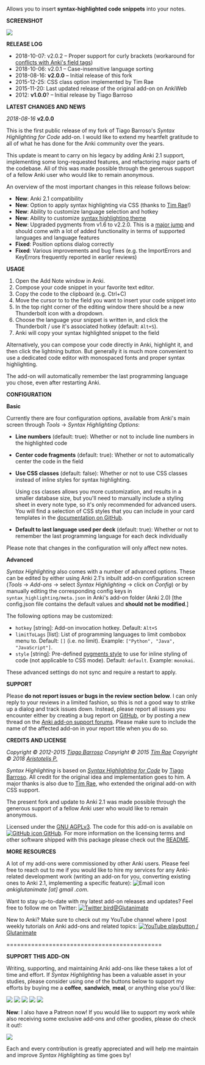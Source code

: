 
Allows you to insert **syntax-highlighted code snippets** into your notes.

**SCREENSHOT**

![](https://raw.githubusercontent.com/glutanimate/syntax-highlighting/master/screenshots/screenshot_python.png)

**RELEASE LOG**

- 2018-10-07: v2.0.2 – Proper support for curly brackets (workaround for [conflicts with Anki's field tags](https://anki.tenderapp.com/discussions/ankidesktop/15367-escape-field-tags-curly-brackets))
- 2018-10-06: v2.0.1 – Case-insensitive language sorting
- 2018-08-16: **v2.0.0** – Initial release of this fork
- 2015-12-25: CSS class option implemented by Tim Rae
- 2015-11-20: Last updated release of the original add-on on AnkiWeb
- 2012: **v1.0.0**? – Initial release by Tiago Barroso

**LATEST CHANGES AND NEWS**

*2018-08-16* **v2.0.0**

This is the first public release of my fork of Tiago Barroso's *Syntax Highlighting for Code* add-on. I would like to extend my heartfelt gratitude to all of what he has done for the Anki community over the years.

This update is meant to carry on his legacy by adding Anki 2.1 support, implementing some long-requested features, and refactoring major parts of the codebase. All of this was made possible through the generous support of a fellow Anki user who would like to remain anonymous.

An overview of the most important changes in this release follows below:

- **New**: Anki 2.1 compatibility
- **New**: Option to apply syntax highlighting via CSS (thanks to [Tim Rae](https://github.com/timrae/SyntaxHighlight)!)
- **New**: Ability to customize language selection and hotkey
- **New**: Ability to customize [syntax highlighting theme](https://help.farbox.com/pygments.html)
- **New**: Upgraded pygments from v1.6 to v2.2.0. This is a [major jump](http://pygments.org/docs/changelog/#version-2-2-0) and should come with a lot of added functionality in terms of supported languages and language features
- **Fixed**: Position options dialog correctly
- **Fixed**: Various improvements and bug fixes (e.g. the ImportErrors and KeyErrors frequently reported in earlier reviews)

**USAGE**

1. Open the Add Note window in Anki.
2. Compose your code snippet in your favorite text editor.
3. Copy the code to the clipboard (e.g. Ctrl+C)
4. Move the cursor to to the field you want to insert your code snippet into
5. In the top right corner of the editing window there should be a new Thunderbolt icon with a dropdown.
6. Choose the language your snippet is written in, and click the Thunderbolt / use it's associated hotkey (default: `Alt+S`).
7. Anki will copy your syntax highlighted snippet to the field

Alternatively, you can compose your code directly in Anki, highlight it, and then click the lightning button. But generally it is much more convenient to use a dedicated code editor with monospaced fonts and proper syntax highlighting.

The add-on will automatically remember the last programming language you chose, even after restarting Anki.

**CONFIGURATION**

**Basic**

Currently there are four configuration options, available from Anki's main screen through *Tools* → *Syntax Highlighting Options*:

- **Line numbers** (default: true): Whether or not to include line numbers in the highlighted code
- **Center code fragments** (default: true): Whether or not to automatically center the code in the field
- **Use CSS classes** (default: false): Whether or not to use CSS classes instead of inline styles for syntax highlighting.

    Using css classes allows you more customization, and results in a smaller database size, but you'll need to manually include a styling sheet in every note type, so it's only recommended for advanced users. You will find a selection of CSS styles that you can include in your card templates in the [documentation on GitHub](https://github.com/glutanimate/syntax-highlighting/blob/master/docs/css.md).

- **Default to last language used per deck** (default: true): Whether or not to remember the last programming language for each deck individually

Please note that changes in the configuration will only affect new notes.

**Advanced**

*Syntax Highlighting* also comes with a number of advanced options. These can be edited by either using Anki 2.1's inbuilt add-on configuration screen (*Tools* → *Add-ons* → select *Syntax Highlighting* → click on *Config*) or by manually editing the corresponding config keys in `syntax_highlighting/meta.json` in Anki's add-on folder (Anki 2.0) [the config.json file contains the default values and **should not be modified**.]

The following options may be customized:

- `hotkey` [string]: Add-on invocation hotkey. Default: `Alt+S`
- `limitToLags` [list]: List of programming languages to limit combobox menu to. Default: `[]` (i.e. no limit). Example: `["Python", "Java", "JavaScript"]`.
- `style` [string]: Pre-defined [pygments style](https://help.farbox.com/pygments.html) to use for inline styling of code (not applicable to CSS mode). Default: `default`. Example: `monokai`.

These advanced settings do not sync and require a restart to apply.

**SUPPORT**

Please **do not report issues or bugs in the review section below**. I can only reply to your reviews in a limited fashion, so this is not a good way to strike up a dialog and track issues down. Instead, please report all issues you encounter either by creating a bug report on [GitHub](https://github.com/glutanimate/syntax-highlighting/issues), or by posting a new thread on the [Anki add-on support forums](https://anki.tenderapp.com/discussions/add-ons). Please make sure to include the name of the affected add-on in your report title when you do so.

**CREDITS AND LICENSE**

*Copyright © 2012-2015 [Tiago Barroso](https://github.com/tmbb)*
*Copyright © 2015 [Tim Rae](https://github.com/timrae)*
*Copyright © 2018 [Aristotelis P.](https://glutanimate.com/)*

*Syntax Highlighting* is based on [*Syntax Highlighting for Code*](https://github.com/tmbb/SyntaxHighlight) by [Tiago Barroso](https://github.com/tmbb). All credit for the original idea and implementation goes to him. A major thanks is also due to [Tim Rae](https://github.com/timrae), who extended the original add-on with CSS support.

The present fork and update to Anki 2.1 was made possible through the generous support of a fellow Anki user who would like to remain anonymous.

Licensed under the [GNU AGPLv3](https://www.gnu.org/licenses/agpl.html). The code for this add-on is available on [![GitHub icon](https://glutanimate.com/logos/github.svg) GitHub](https://github.com/glutanimate/syntax-highlighting). For more information on the licensing terms and other software shipped with this package please check out the [README](https://github.com/glutanimate/syntax-highlighting#credits).

**MORE RESOURCES**

A lot of my add-ons were commissioned by other Anki users. Please feel free to reach out to me if you would like to hire my services for any Anki-related development work (writing an add-on for you, converting existing ones to Anki 2.1, implementing a specific feature): ![Email icon](https://glutanimate.com/logos/email.svg) <em>ankiglutanimate [αt] gmail .com</em>. 

Want to stay up-to-date with my latest add-on releases and updates? Feel free to follow me on Twitter: [![Twitter bird](https://glutanimate.com/logos/twitter.svg)@Glutanimate](https://twitter.com/glutanimate)

New to Anki? Make sure to check out my YouTube channel where I post weekly tutorials on Anki add-ons and related topics: [![YouTube playbutton](https://glutanimate.com/logos/youtube.svg) / Glutanimate](https://www.youtube.com/c/glutanimate)

============================================

**SUPPORT THIS ADD-ON**

Writing, supporting, and maintaining Anki add-ons like these takes a lot of time and effort. If *Syntax Highlighting* has been a valuable asset in your studies, please consider using one of the buttons below to support my efforts by buying me a **coffee**, **sandwich**, **meal**, or anything else you'd like:

![](https://glutanimate.com/logos/paypal.svg)        [![](https://glutanimate.com/logos/contrib_btnsw_coffee.svg)](https://www.paypal.com/cgi-bin/webscr?cmd=_s-xclick&hosted_button_id=4FT9NG3NJMY4U&on0=Project&os0=syntax-highlighting "Buy me a coffee ☺")    [![](https://glutanimate.com/logos/contrib_btnsw_sandwich.svg)](https://www.paypal.com/cgi-bin/webscr?cmd=_s-xclick&hosted_button_id=YKSP7QF45Y7SJ&on0=Project&os0=syntax-highlighting "Buy me a burger 😊")    [![](https://glutanimate.com/logos/contrib_btnsw_meal.svg)](https://www.paypal.com/cgi-bin/webscr?cmd=_s-xclick&hosted_button_id=MVDM6JAL2R5JA&on0=Project&os0=syntax-highlighting "Buy me a meal 😄")    [![](https://glutanimate.com/logos/contrib_btnsw_custom.svg)](https://www.paypal.com/cgi-bin/webscr?cmd=_s-xclick&hosted_button_id=EYNV4ECSKBGE4&on0=Project&os0=syntax-highlighting "Contribute a custom amount ☺")

**New**: I also have a Patreon now! If you would like to support my work while also receiving some exclusive add-ons and other goodies, please do check it out!:

[![](https://glutanimate.com/logos/patreon_button.svg)](https://www.patreon.com/glutanimate "Support me on Patreon 😄")

Each and every contribution is greatly appreciated and will help me maintain and improve *Syntax Highlighting* as time goes by!